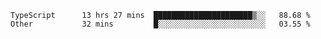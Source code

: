 <!--START_SECTION:waka-->

```text
TypeScript      13 hrs 27 mins  ██████████████████████▒░░   88.68 %
Other           32 mins         █░░░░░░░░░░░░░░░░░░░░░░░░   03.55 %
```

<!--END_SECTION:waka-->


<!--
**Leorio21/Leorio21** is a ✨ _special_ ✨ repository because its `README.md` (this file) appears on your GitHub profile.

Here are some ideas to get you started:

- 🔭 I’m currently working on ...
- 🌱 I’m currently learning ...
- 👯 I’m looking to collaborate on ...
- 🤔 I’m looking for help with ...
- 💬 Ask me about ...
- 📫 How to reach me: ...
- 😄 Pronouns: ...
- ⚡ Fun fact: ...
-->
